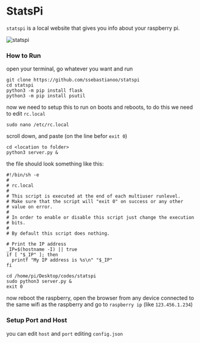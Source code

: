 # StatsPi
`statspi` is a local website that gives you info about your raspberry pi.

![statspi](https://i.imgur.com/rlpZ1LX.png)

### How to Run
open your terminal, go whatever you want and run
```
git clone https://github.com/ssebastianoo/statspi
cd statspi
python3 -m pip install flask
python3 -m pip install psutil
```
now we need to setup this to run on boots and reboots, to do this we need to edit `rc.local`
```
sudo nano /etc/rc.local
```
scroll down, and paste (on the line befor `exit 0`)
```
cd <location to folder>
python3 server.py &
```
the file should look something like this:
```
#!/bin/sh -e
#
# rc.local
#
# This script is executed at the end of each multiuser runlevel.
# Make sure that the script will "exit 0" on success or any other
# value on error.
#
# In order to enable or disable this script just change the execution
# bits.
#
# By default this script does nothing.

# Print the IP address
_IP=$(hostname -I) || true
if [ "$_IP" ]; then
  printf "My IP address is %s\n" "$_IP"
fi

cd /home/pi/Desktop/codes/statspi
sudo python3 server.py &
exit 0
```
now reboot the raspberry, open the browser from any device connected to the same wifi as the raspberry and go to `raspberry ip` (like `123.456.1.234`)

### Setup Port and Host
you can edit `host` and `port` editing `config.json`

